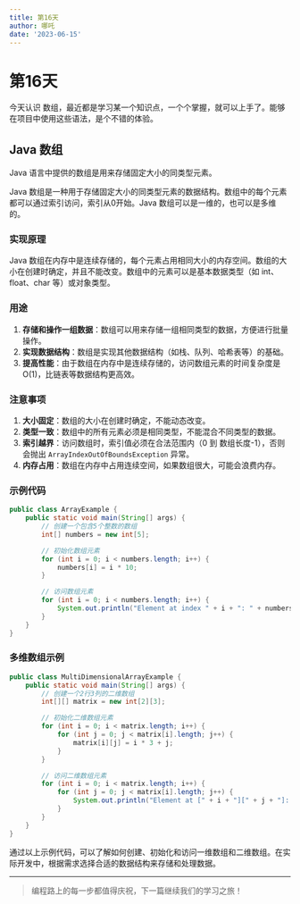 ```yaml
---
title: 第16天
author: 哪吒
date: '2023-06-15'
---
```


# 第16天


今天认识 数组，最近都是学习某一个知识点，一个个掌握，就可以上手了。能够在项目中使用这些语法，是个不错的体验。

## Java 数组

Java 语言中提供的数组是用来存储固定大小的同类型元素。

Java 数组是一种用于存储固定大小的同类型元素的数据结构。数组中的每个元素都可以通过索引访问，索引从0开始。Java 数组可以是一维的，也可以是多维的。

### 实现原理

Java 数组在内存中是连续存储的，每个元素占用相同大小的内存空间。数组的大小在创建时确定，并且不能改变。数组中的元素可以是基本数据类型（如 int、float、char 等）或对象类型。

### 用途

1. **存储和操作一组数据**：数组可以用来存储一组相同类型的数据，方便进行批量操作。
2. **实现数据结构**：数组是实现其他数据结构（如栈、队列、哈希表等）的基础。
3. **提高性能**：由于数组在内存中是连续存储的，访问数组元素的时间复杂度是 O(1)，比链表等数据结构更高效。

### 注意事项

1. **大小固定**：数组的大小在创建时确定，不能动态改变。
2. **类型一致**：数组中的所有元素必须是相同类型，不能混合不同类型的数据。
3. **索引越界**：访问数组时，索引值必须在合法范围内（0 到 数组长度-1），否则会抛出 `ArrayIndexOutOfBoundsException` 异常。
4. **内存占用**：数组在内存中占用连续空间，如果数组很大，可能会浪费内存。

### 示例代码

```java
public class ArrayExample {
    public static void main(String[] args) {
        // 创建一个包含5个整数的数组
        int[] numbers = new int[5];

        // 初始化数组元素
        for (int i = 0; i < numbers.length; i++) {
            numbers[i] = i * 10;
        }

        // 访问数组元素
        for (int i = 0; i < numbers.length; i++) {
            System.out.println("Element at index " + i + ": " + numbers[i]);
        }
    }
}

```

### 多维数组示例

```java
public class MultiDimensionalArrayExample {
    public static void main(String[] args) {
        // 创建一个2行3列的二维数组
        int[][] matrix = new int[2][3];

        // 初始化二维数组元素
        for (int i = 0; i < matrix.length; i++) {
            for (int j = 0; j < matrix[i].length; j++) {
                matrix[i][j] = i * 3 + j;
            }
        }

        // 访问二维数组元素
        for (int i = 0; i < matrix.length; i++) {
            for (int j = 0; j < matrix[i].length; j++) {
                System.out.println("Element at [" + i + "][" + j + "]: " + matrix[i][j]);
            }
        }
    }
}

```

通过以上示例代码，可以了解如何创建、初始化和访问一维数组和二维数组。在实际开发中，根据需求选择合适的数据结构来存储和处理数据。





---

> 编程路上的每一步都值得庆祝，下一篇继续我们的学习之旅！
